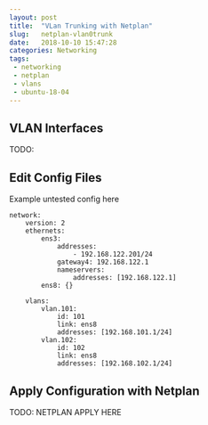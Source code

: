 ```yaml
---
layout: post
title:  "VLan Trunking with Netplan"
slug:   netplan-vlan0trunk
date:   2018-10-10 15:47:28
categories: Networking
tags: 
 - networking
 - netplan
 - vlans
 - ubuntu-18-04
---
```


## VLAN Interfaces
TODO:


## Edit Config Files
Example untested config here

```
network:
    version: 2
    ethernets:
        ens3:
            addresses: 
                - 192.168.122.201/24
            gateway4: 192.168.122.1
            nameservers:
                addresses: [192.168.122.1]
        ens8: {}

    vlans:
        vlan.101:
            id: 101
            link: ens8
            addresses: [192.168.101.1/24]
        vlan.102:
            id: 102
            link: ens8
            addresses: [192.168.102.1/24]
```


## Apply Configuration with Netplan 

TODO: NETPLAN APPLY HERE
